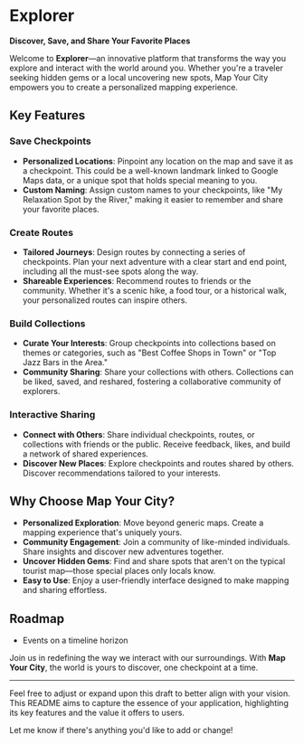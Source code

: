 # Explorer

**Discover, Save, and Share Your Favorite Places**

Welcome to **Explorer**—an innovative platform that transforms the way you explore and interact with the world around you. Whether you're a traveler seeking hidden gems or a local uncovering new spots, Map Your City empowers you to create a personalized mapping experience.

## Key Features

### Save Checkpoints

- **Personalized Locations**: Pinpoint any location on the map and save it as a checkpoint. This could be a well-known landmark linked to Google Maps data, or a unique spot that holds special meaning to you.
- **Custom Naming**: Assign custom names to your checkpoints, like "My Relaxation Spot by the River," making it easier to remember and share your favorite places.

### Create Routes

- **Tailored Journeys**: Design routes by connecting a series of checkpoints. Plan your next adventure with a clear start and end point, including all the must-see spots along the way.
- **Shareable Experiences**: Recommend routes to friends or the community. Whether it's a scenic hike, a food tour, or a historical walk, your personalized routes can inspire others.

### Build Collections

- **Curate Your Interests**: Group checkpoints into collections based on themes or categories, such as "Best Coffee Shops in Town" or "Top Jazz Bars in the Area."
- **Community Sharing**: Share your collections with others. Collections can be liked, saved, and reshared, fostering a collaborative community of explorers.

### Interactive Sharing

- **Connect with Others**: Share individual checkpoints, routes, or collections with friends or the public. Receive feedback, likes, and build a network of shared experiences.
- **Discover New Places**: Explore checkpoints and routes shared by others. Discover recommendations tailored to your interests.

## Why Choose Map Your City?

- **Personalized Exploration**: Move beyond generic maps. Create a mapping experience that's uniquely yours.
- **Community Engagement**: Join a community of like-minded individuals. Share insights and discover new adventures together.
- **Uncover Hidden Gems**: Find and share spots that aren't on the typical tourist map—those special places only locals know.
- **Easy to Use**: Enjoy a user-friendly interface designed to make mapping and sharing effortless.

## Roadmap

- Events on a timeline horizon

Join us in redefining the way we interact with our surroundings. With **Map Your City**, the world is yours to discover, one checkpoint at a time.

---

Feel free to adjust or expand upon this draft to better align with your vision. This README aims to capture the essence of your application, highlighting its key features and the value it offers to users.

Let me know if there's anything you'd like to add or change!
